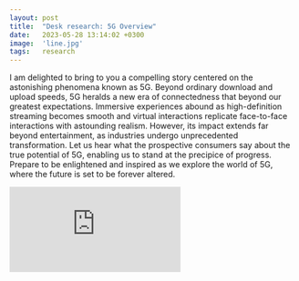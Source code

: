 ```yaml
---
layout: post
title:  "Desk research: 5G Overview"
date:   2023-05-28 13:14:02 +0300
image:  'line.jpg'
tags:   research
---
```


I am delighted to bring to you a compelling story centered on the astonishing phenomena known as 5G. Beyond ordinary download and upload speeds, 5G heralds a new era of connectedness that beyond our greatest expectations. Immersive experiences abound as high-definition streaming becomes smooth and virtual interactions replicate face-to-face interactions with astounding realism. However, its impact extends far beyond entertainment, as industries undergo unprecedented transformation. Let us hear what the prospective consumers say about the true potential of 5G, enabling us to stand at the precipice of progress. Prepare to be enlightened and inspired as we explore the world of 5G, where the future is set to be forever altered.


<p><embed src="https://kiranaananda.github.io/portfolio/assets/img/5g-overview-may-2023.pdf" style="vertical-align:middle;margin:0px 0px" /></p>
